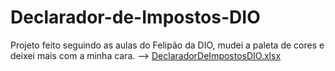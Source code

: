# Declarador-de-Impostos-DIO
Projeto feito seguindo as aulas do Felipão da DIO,
mudei a paleta de cores e deixei mais com a minha cara. ——>
[DeclaradorDeImpostosDIO.xlsx](https://github.com/user-attachments/files/20678535/DeclaradorDeImpostosDIO.xlsx)

